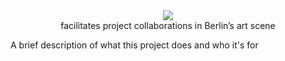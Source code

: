 <div align="center">
  <img src="https://instagram.ftxl3-1.fna.fbcdn.net/v/t51.2885-19/298436796_574967020940484_1620549616039751907_n.jpg?stp=dst-jpg_s150x150&_nc_ht=instagram.ftxl3-1.fna.fbcdn.net&_nc_cat=100&_nc_ohc=3NKGUCNH_G0AX--O3G1&edm=AOQ1c0wBAAAA&ccb=7-5&oh=00_AfBVYrP1ZVi0aRLWLJXUeBWKtEUlMebYcYv_Dug-Lzhnsg&oe=63CAC61A&_nc_sid=8fd12b" />
</div>

<div align="center"> facilitates project collaborations in Berlin’s art scene </div>

A brief description of what this project does and who it's for


